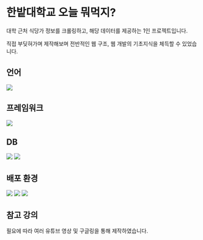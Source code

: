 # 한밭대학교 오늘 뭐먹지?

대학 근처 식당가 정보를 크롤링하고,
해당 데이터를 제공하는 1인 프로젝트입니다.

직접 부딪혀가며 제작해보며 전반적인 웹 구조, 웹 개발의 기초지식을 체득할 수 있었습니다.

## 언어
<img src="https://img.shields.io/badge/JavaScript-F7DF1E?style=for-the-badge&logo=JavaScript&logoColor=white"/>

## 프레임워크
<img src="https://img.shields.io/badge/React-61DAFB?style=for-the-badge&logo=React&logoColor=white"/>

## DB
<img src="https://img.shields.io/badge/MySQL-4479A1?style=for-the-badge&logo=MySQL&logoColor=white"/> <img src="https://img.shields.io/badge/MongoDB-47A248?style=for-the-badge&logo=MongoDB&logoColor=white"/>

## 배포 환경
<img src="https://img.shields.io/badge/Nginx-009639?style=for-the-badge&logo=Nginx&logoColor=white"/> <img src="https://img.shields.io/badge/Node.js-339933?style=for-the-badge&logo=Node.js&logoColor=white"/> <img src="https://img.shields.io/badge/Amazon EC2-FF9900?style=for-the-badge&logo=AmazonEC2&logoColor=white"/>

## 참고 강의
필요에 따라 여러 유튜브 영상 및 구글링을 통해 제작하였습니다.
